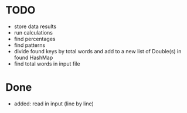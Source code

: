 TODO
====
- store data results
- run calculations
- find percentages
- find patterns
- divide found keys by total words and add to a new list of Double(s) in found HashMap
- find total words in input file

Done
====
- added: read in input (line by line)
